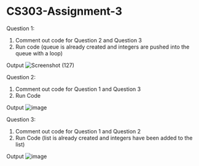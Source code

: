 # CS303-Assignment-3

Question 1:

1. Comment out code for Question 2 and Question 3
2. Run code (queue is already created and integers are pushed into the queue with a loop)

Output
![Screenshot (127)](https://github.com/user-attachments/assets/dbc12975-ea53-421f-90a5-97fe6f6f8338)

Question 2:

1. Comment out code for Question 1 and Question 3
2. Run Code

Output
![image](https://github.com/user-attachments/assets/d2c2c863-eac9-4104-9b26-9d6cf1dbd0c8)

Question 3:
1. Comment out code for Question 1 and Question 2
2. Run Code (list is already created and integers have been added to the list)

Output
![image](https://github.com/user-attachments/assets/56ef2e3f-42b2-4b4f-9b09-c65104853bb1)

